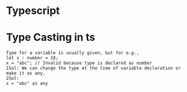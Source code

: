 # Typescript
# Type Casting in ts

    Type for a variable is usually given, but for e.g.,
    let x : number = 10;
    x = "abc"; // Invalid because type is declared as number
    1Sol: We can change the type at the time of variable declaration or make it as any,
    2Sol:
    x = "abc" as any

